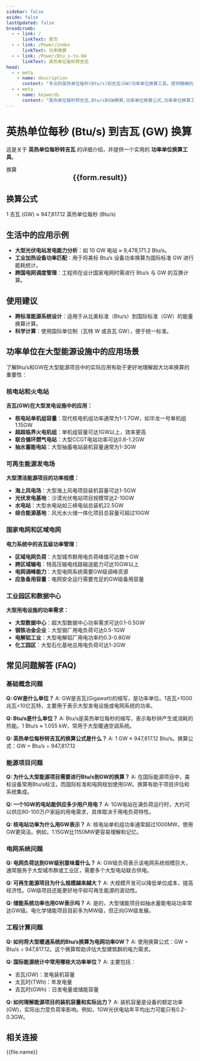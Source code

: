 ```yaml
---
sidebar: false
aside: false
lastUpdated: false
breadcrumb:
  - - link: /
      linkText: 首页
  - - link: /Power/index
      linkText: 功率换算
  - - link: /Power/Btu_s-to-GW
      linkText: 英热单位每秒转吉瓦
head:
  - - meta
    - name: description
      content: "专业的英热单位每秒(Btu/s)到吉瓦(GW)功率单位换算工具。提供精确的大型能源设施功率换算公式和计算方法。适用于核电站、大型光伏电站、风力发电场、国家电网等超大型能源项目的功率计算和能耗分析。"
  - - meta
    - name: keywords
      content: "英热单位每秒转吉瓦,Btu/s到GW换算,功率单位换算公式,功率单位换算工具,大型能源与暖通设施功率单位,gw是什么单位,吉瓦换算,大型发电站功率,核电站功率,光伏电站功率,风力发电功率,国家电网功率,超大型能源设施,电力系统功率,发电厂功率计算,能源项目功率,电站装机容量,发电能力计算,电力工程功率,能源工程换算,大型电力设施,电网调度功率,能源统计单位,电力规划单位,发电设备功率,电力建设项目,能源管理单位,电力投资项目,清洁能源功率"
---
```

# 英热单位每秒 (Btu/s) 到吉瓦 (GW) 换算

这是关于 **英热单位每秒转吉瓦** 的详细介绍，并提供一个实用的 **功率单位换算工具**。

<script setup>
import { onMounted,reactive,inject ,ref  } from 'vue'
import { NButton,NForm ,NFormItem,NInput,NInputNumber,NSelect,NCard,useMessage ,NGrid ,NGi } from 'naive-ui'
import { defineClientComponent } from 'vitepress'
import { Power } from '../files';
const seoKey = [
  '英热单位每秒转吉瓦',
  'Btu/s到GW换算',
  '功率单位换算公式',
  '功率单位换算工具',
  '大型能源与暖通设施功率单位',
  'gw是什么单位',
  '吉瓦换算',
  '大型发电站功率',
  '核电站功率',
  '光伏电站功率',
  '风力发电功率',
  '国家电网功率',
  '超大型能源设施',
  '电力系统功率',
  '发电厂功率计算',
  '能源项目功率',
  '电站装机容量',
  '发电能力计算',
  '电力工程功率',
  '能源工程换算',
  '大型电力设施',
  '电网调度功率',
  '能源统计单位',
  '电力规划单位',
  '发电设备功率',
  '电力建设项目',
  '能源管理单位',
  '电力投资项目',
  '清洁能源功率'
]
const convert = inject('convert')
const options =  [
  { "label": "英热单位每秒 (Btu/s)","value": "Btu/s" },
  { "label": "吉瓦 (GW)","value": "GW" }
];
const formRef = ref(null);
const rules = {
  number:{
    required: true,
    type: 'number',
    trigger: "blur",
    message: '请输入数字'
  },
  to:{
    required: true,
    trigger: "select",
    message: '请选择转换单位'
  },
  from:{
    required: true,
    trigger: "select",
    message: '请选择原始单位'
  }
}
const form = reactive({
  number:null,
  to:'',
  from:'',
  result:'',
  title:'英热单位每秒转吉瓦',
})
const convertHandler = (e) => {
   e.preventDefault();
  formRef.value?.validate((errors)=>{
    if (!errors) {
      form.result = `${form.number}${form.from} = ${convert(form.number).from(form.from).to(form.to)}${form.to}`
    }
  })
}
</script>

<n-form size="large" :model="form" ref='formRef' :rules="rules">
  <n-form-item label="数值"  path="number">
    <n-input-number size="large" style="width:100%" :min="0" v-model:value="form.number"   placeholder="请输入要换算的数值" />
  </n-form-item>
  <n-form-item label="从" path="from">
    <n-select  size="large" :options="options" v-model:value="form.from" placeholder="请选择原始单位" />
  </n-form-item>
  <n-form-item label="到" path="to">
    <n-select  size="large" :options="options" v-model:value="form.to" placeholder="请选择换算单位" />
  </n-form-item>
  <n-form-item>
    <n-button type="info" style="width:100%" @click="convertHandler">换算</n-button>
  </n-form-item>
</n-form>
<n-card  
  title="功率单位换算"
  :segmented="{
    content: true,
    footer: 'soft',
  }"
>
  <div  style="text-align:center;font-size:20px;">
    <strong>{{form.result}}</strong>
  </div>
    <template #footer>
    <div>
      <span v-for="item of seoKey">{{item}}，</span>
    </div>
  </template>
</n-card>

## 换算公式

1 吉瓦 (GW) ≈ 947,817.12 英热单位每秒 (Btu/s)

## 生活中的应用示例

- **大型光伏电站发电能力分析**：如 10 GW 电站 ≈ 9,478,171.2 Btu/s。
- **工业加热设备功率匹配**：用于将美标 Btu/s 设备功率换算为国际标准 GW 进行能耗统计。
- **跨国电网调度管理**：工程师在设计国家电网时需进行 Btu/s 与 GW 的互换计算。

## 使用建议

- **跨标准能源系统设计**：适用于从北美标准（Btu/s）到国际标准（GW）的能量换算计算。
- **科学计算**：使用国际单位制（瓦特 W 或吉瓦 GW），便于统一标准。

## 功率单位在大型能源设施中的应用场景

了解Btu/s和GW在大型能源项目中的实际应用有助于更好地理解超大功率换算的重要性：

### 核电站和火电站

**吉瓦(GW)在大型发电设施中的应用：**
  * **核电站单机组容量**：现代核电机组功率通常为1-1.7GW，如华龙一号单机组1.15GW
  * **超超临界火电机组**：单机组容量可达1GW以上，效率更高
  * **联合循环燃气电站**：大型CCGT电站功率可达0.8-1.2GW
  * **抽水蓄能电站**：大型抽蓄电站装机容量通常为1-3GW

### 可再生能源发电场

**大型清洁能源项目的功率规模：**
  * **海上风电场**：大型海上风电项目装机容量可达1-5GW
  * **光伏发电基地**：沙漠光伏电站项目规模常达2-10GW
  * **水电站**：大型水电站如三峡电站总装机22.5GW
  * **综合能源基地**：风光水火储一体化项目总容量可超过10GW

### 国家电网和区域电网

**电力系统中的吉瓦级功率管理：**
  * **区域电网负荷**：大型城市群用电负荷峰值可达数十GW
  * **跨区域输电**：特高压输电线路输送能力可达10GW以上
  * **电网调峰能力**：大型电网系统需要GW级调峰资源
  * **应急备用容量**：电网安全运行需要充足的GW级备用容量

### 工业园区和数据中心

**大型用电设施的功率需求：**
  * **大型数据中心**：超大型数据中心功率需求可达0.1-0.5GW
  * **钢铁冶金企业**：大型钢厂用电负荷可达0.5-1GW
  * **电解铝工业**：大型电解铝厂用电功率约0.3-0.8GW
  * **化工园区**：大型石化基地总用电负荷可达1-2GW

## 常见问题解答 (FAQ)

### 基础概念问题

**Q: GW是什么单位？**
A: GW是吉瓦(Gigawatt)的缩写，是功率单位。1吉瓦=1000兆瓦=10亿瓦特，主要用于表示大型发电设施或电网系统的功率。

**Q: Btu/s是什么单位？**
A: Btu/s是英热单位每秒的缩写，表示每秒钟产生或消耗的热能。1 Btu/s ≈ 1.055 kW，常用于大型暖通空调系统。

**Q: 英热单位每秒转吉瓦的换算公式是什么？**
A: 1 GW ≈ 947,817.12 Btu/s。换算公式：GW = Btu/s ÷ 947,817.12

### 能源项目问题

**Q: 为什么大型能源项目需要进行Btu/s到GW的换算？**
A: 在国际能源项目中，美标设备常用Btu/s标注，而国际标准和电网规划使用GW。换算有助于项目评估和系统集成。

**Q: 一个1GW的电站能供应多少用户用电？**
A: 1GW电站在满负荷运行时，大约可以供应80-100万户家庭的用电需求，具体取决于用电负荷特性。

**Q: 核电站功率为什么用GW表示？**
A: 核电站单机组功率通常超过1000MW，使用GW更简洁。例如，1.15GW比1150MW更容易理解和记忆。

### 电网系统问题

**Q: 电网负荷达到GW级别意味着什么？**
A: GW级负荷表示该电网系统规模巨大，通常服务于大型城市群或工业区，需要多个大型电站联合供电。

**Q: 可再生能源项目为什么规模越来越大？**
A: 大规模开发可以降低单位成本，提高经济性。GW级项目还能更好地平抑可再生能源的波动性。

**Q: 储能系统功率也用GW表示吗？**
A: 是的，大型储能项目如抽水蓄能电站功率常达GW级。电化学储能项目目前多为MW级，但正向GW级发展。

### 工程计算问题

**Q: 如何将大型暖通系统的Btu/s换算为电网功率GW？**
A: 使用换算公式：GW = Btu/s ÷ 947,817.12。这个换算帮助评估大型建筑群的电力需求。

**Q: 国际能源统计中常用哪些大功率单位？**
A: 主要包括：
- 吉瓦(GW)：发电装机容量
- 太瓦时(TWh)：年发电量
- 吉瓦时(GWh)：日发电量或储能容量

**Q: 如何理解能源项目的装机容量和实际出力？**
A: 装机容量是设备的额定功率(GW)，实际出力受负荷率影响。例如，1GW光伏电站年平均出力可能只有0.2-0.3GW。

## 相关连接
<n-grid x-gap="12" :cols="2">
  <n-gi v-for="(file,index) in Power" :key="index">
    <n-button
      text
      tag="a"
      :href="file.path"
      type="info"
    >
      {{file.name}}
    </n-button>
  </n-gi>
</n-grid>